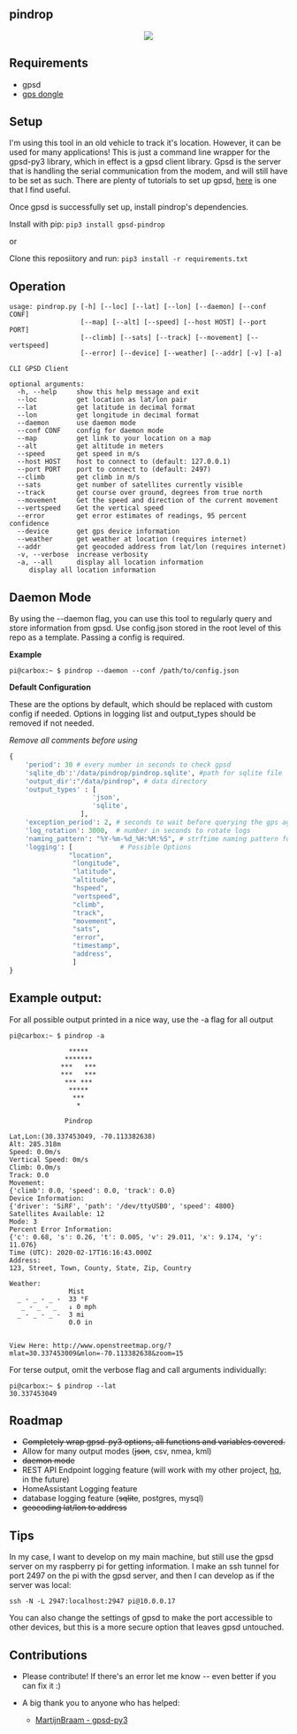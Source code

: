 ## pindrop

<p align="center">
    <img src="https://user-images.githubusercontent.com/7833164/74372681-10822d80-4da9-11ea-9674-10727f35971b.gif"></img>
</p>

## Requirements

- gpsd
- [gps dongle](https://www.amazon.com/GlobalSat-BU-353-S4-USB-Receiver-Black/dp/B008200LHW)


## Setup

I'm using this tool in an old vehicle to track it's location. However, it can be used for many applications! This is just a command line wrapper for the gpsd-py3 library, which in effect is a gpsd client library. Gpsd is the server that is handling the serial communication from the modem, and will still have to be set as such. There are plenty of tutorials to set up gpsd, [here](https://gpsd.gitlab.io/gpsd/installation.html) is one that I find useful.

Once gpsd is successfully set up, install pindrop's dependencies.

Install with pip: `pip3 install gpsd-pindrop`

or

Clone this reposiitory and run: `pip3 install -r requirements.txt`

## Operation

```
usage: pindrop.py [-h] [--loc] [--lat] [--lon] [--daemon] [--conf CONF]
                  [--map] [--alt] [--speed] [--host HOST] [--port PORT]
                  [--climb] [--sats] [--track] [--movement] [--vertspeed]
                  [--error] [--device] [--weather] [--addr] [-v] [-a]

CLI GPSD Client

optional arguments:
  -h, --help     show this help message and exit
  --loc          get location as lat/lon pair
  --lat          get latitude in decimal format
  --lon          get longitude in decimal format
  --daemon       use daemon mode
  --conf CONF    config for daemon mode
  --map          get link to your location on a map
  --alt          get altitude in meters
  --speed        get speed in m/s
  --host HOST    host to connect to (default: 127.0.0.1)
  --port PORT    port to connect to (default: 2497)
  --climb        get climb in m/s
  --sats         get number of satellites currently visible
  --track        get course over ground, degrees from true north
  --movement     Get the speed and direction of the current movement
  --vertspeed    Get the vertical speed
  --error        get error estimates of readings, 95 percent confidence
  --device       get gps device information
  --weather      get weather at location (requires internet)
  --addr         get geocoded address from lat/lon (requires internet)
  -v, --verbose  increase verbosity
  -a, --all      display all location information
     display all location information
```

## Daemon Mode

By using the --daemon flag, you can use this tool to regularly query and store information from gpsd. Use config.json stored in the root level of this repo as a template. Passing a config is required.


**Example**

```
pi@carbox:~ $ pindrop --daemon --conf /path/to/config.json
```



**Default Configuration**

These are the options by default, which should be replaced with custom config if needed. Options in logging list and output_types should be removed if not needed.

*Remove all comments before using*
```python
{
    'period': 30 # every number in seconds to check gpsd
    'sqlite_db':'/data/pindrop/pindrop.sqlite', #path for sqlite file
    'output_dir':"/data/pindrop", # data directory
    'output_types' : [
                     'json',
                     'sqlite',
                  ],
    'exception_period': 2, # seconds to wait before querying the gps again in case of low mode/failed call
    'log_rotation': 3000,  # number in seconds to rotate logs
    'naming_pattern': "%Y-%m-%d_%H:%M:%S", # strftime naming pattern for log timestamp
    'logging': [            # Possible Options
               "location",
                "longitude",
                "latitude",
                "altitude",
                "hspeed",
                "vertspeed",
                "climb",
                "track",
                "movement",
                "sats",
                "error",
                "timestamp",
                "address",
                ]
}
```


## Example output:

For all possible output printed in a nice way, use the -a flag for all output

```
pi@carbox:~ $ pindrop -a

               *****
              *******
             ***   ***
             ***   ***
              *** ***
               *****
                ***
                 *

              Pindrop

Lat,Lon:(30.337453049, -70.113382638)
Alt: 285.318m
Speed: 0.0m/s
Vertical Speed: 0m/s
Climb: 0.0m/s
Track: 0.0
Movement:
{'climb': 0.0, 'speed': 0.0, 'track': 0.0}
Device Information:
{'driver': 'SiRF', 'path': '/dev/ttyUSB0', 'speed': 4800}
Satellites Available: 12
Mode: 3
Percent Error Information:
{'c': 0.68, 's': 0.26, 't': 0.005, 'v': 29.011, 'x': 9.174, 'y': 11.076}
Time (UTC): 2020-02-17T16:16:43.000Z
Address:
123, Street, Town, County, State, Zip, Country

Weather:
               Mist
  _ - _ - _ -  33 °F
   _ - _ - _   ↓ 0 mph
  _ - _ - _ -  3 mi
               0.0 in


View Here: http://www.openstreetmap.org/?mlat=30.337453009&mlon=-70.113382638&zoom=15
```

For terse output, omit the verbose flag and call arguments individually:
```
pi@carbox:~ $ pindrop --lat
30.337453049
```

## Roadmap

- ~~Completely wrap gpsd-py3 options, all functions and variables covered.~~
- Allow for many output modes (~~json~~, csv, nmea, kml)
- ~~daemon mode~~
- REST API Endpoint logging feature (will work with my other project, [hq](https://github.com/needmorecowbell/hq), in the future)
- HomeAssistant Logging feature
- database logging feature (~~sqlite~~, postgres, mysql)
- ~~geocoding lat/lon to address~~

## Tips

In my case, I want to develop on my main machine, but still use the gpsd server on my raspberry pi for getting information. I make an ssh tunnel for port 2497 on the pi with the gpsd server, and then I can develop as if the server was local:

`ssh -N -L 2947:localhost:2947 pi@10.0.0.17`

You can also change the settings of gpsd to make the port accessible to other devices, but this is a more secure option that leaves gpsd untouched.

## Contributions

- Please contribute! If there's an error let me know -- even better if you can fix it :)

- A big thank you to anyone who has helped:
    - [MartijnBraam - gpsd-py3](https://github.com/MartijnBraam/gpsd-py3)

